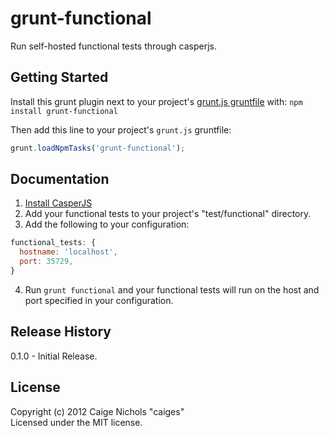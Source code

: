 # grunt-functional

Run self-hosted functional tests through casperjs.

## Getting Started
Install this grunt plugin next to your project's [grunt.js gruntfile][getting_started] with: `npm install grunt-functional`

Then add this line to your project's `grunt.js` gruntfile:

```javascript
grunt.loadNpmTasks('grunt-functional');
```

[grunt]: http://gruntjs.com/
[getting_started]: https://github.com/gruntjs/grunt/blob/master/docs/getting_started.md

## Documentation

1. [Install CasperJS](http://casperjs.org/installation.html)
2. Add your functional tests to your project's "test/functional" directory.
3. Add the following to your configuration:

```javascript
functional_tests: {
  hostname: 'localhost',
  port: 35729,
}
```
4. Run `grunt functional` and your functional tests will run on the host and port specified in your configuration. 

## Release History
0.1.0 - Initial Release.

## License
Copyright (c) 2012 Caige Nichols "caiges"  
Licensed under the MIT license.
